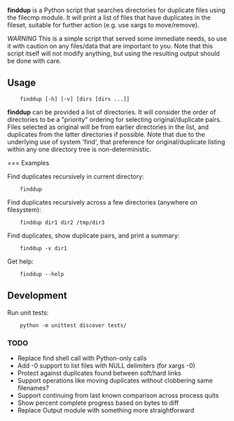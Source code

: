 **finddup** is a Python script that searches directories for duplicate files
using the filecmp module. It will print a list of files that have duplicates in
the fileset, suitable for further action (e.g. use xargs to move/remove).

*WARNING* This is a simple script that served some immediate needs, so use it
with caution on any files/data that are important to you. Note that this script
itself will not modify anything, but using the resulting output should be done
with care.

Usage
-----

        finddup [-h] [-v] [dirs [dirs ...]]

**finddup** can be provided a list of directories. It will consider the order
of directories to be a "priority" ordering for selecting original/duplicate
pairs.  Files selected as original will be from earlier directories in the
list, and duplicates from the latter directories if possible. Note that due to
the underlying use of system 'find', that preference for original/duplicate
listing within any one directory tree is non-deterministic.

=== Examples

Find duplicates recursively in current directory:

        finddup

Find duplicates recursively across a few directories (anywhere on filesystem):

        finddup dir1 dir2 /tmp/dir3

Find duplicates, show duplicate pairs, and print a summary:

        finddup -v dir1

Get help:

        finddup --help

Development
-----------

Run unit tests:

        python -m unittest discover tests/

### TODO

* Replace find shell call with Python-only calls
* Add -0 support to list files with NULL delimiters (for xargs -0)
* Protect against duplicates found between soft/hard links
* Support operations like moving duplicates without clobbering same filenames?
* Support continuing from last known comparison across process quits
* Show percent complete progress based on bytes to diff
* Replace Output module with something more straightforward
